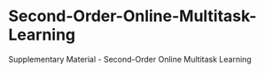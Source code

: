 # Second-Order-Online-Multitask-Learning
Supplementary Material - Second-Order Online Multitask Learning
